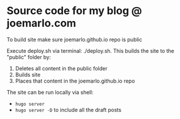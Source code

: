 # Source code for my blog @ joemarlo.com

To build site make sure joemarlo.github.io repo is public

Execute deploy.sh via terminal: ./deploy.sh. This builds the site to the "public" folder by:
  1. Deletes all content in the public folder
  2. Builds site
  3. Places that content in the joemarlo.github.io repo

The site can be run locally via shell:
 - `hugo server`  
 - `hugo server -D` to include all the draft posts

